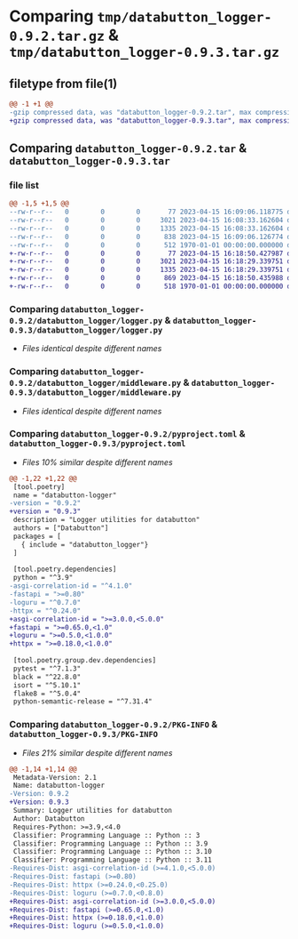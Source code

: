 # Comparing `tmp/databutton_logger-0.9.2.tar.gz` & `tmp/databutton_logger-0.9.3.tar.gz`

## filetype from file(1)

```diff
@@ -1 +1 @@
-gzip compressed data, was "databutton_logger-0.9.2.tar", max compression
+gzip compressed data, was "databutton_logger-0.9.3.tar", max compression
```

## Comparing `databutton_logger-0.9.2.tar` & `databutton_logger-0.9.3.tar`

### file list

```diff
@@ -1,5 +1,5 @@
--rw-r--r--   0        0        0       77 2023-04-15 16:09:06.118775 databutton_logger-0.9.2/databutton_logger/__init__.py
--rw-r--r--   0        0        0     3021 2023-04-15 16:08:33.162604 databutton_logger-0.9.2/databutton_logger/logger.py
--rw-r--r--   0        0        0     1335 2023-04-15 16:08:33.162604 databutton_logger-0.9.2/databutton_logger/middleware.py
--rw-r--r--   0        0        0      838 2023-04-15 16:09:06.126774 databutton_logger-0.9.2/pyproject.toml
--rw-r--r--   0        0        0      512 1970-01-01 00:00:00.000000 databutton_logger-0.9.2/PKG-INFO
+-rw-r--r--   0        0        0       77 2023-04-15 16:18:50.427987 databutton_logger-0.9.3/databutton_logger/__init__.py
+-rw-r--r--   0        0        0     3021 2023-04-15 16:18:29.339751 databutton_logger-0.9.3/databutton_logger/logger.py
+-rw-r--r--   0        0        0     1335 2023-04-15 16:18:29.339751 databutton_logger-0.9.3/databutton_logger/middleware.py
+-rw-r--r--   0        0        0      869 2023-04-15 16:18:50.435988 databutton_logger-0.9.3/pyproject.toml
+-rw-r--r--   0        0        0      518 1970-01-01 00:00:00.000000 databutton_logger-0.9.3/PKG-INFO
```

### Comparing `databutton_logger-0.9.2/databutton_logger/logger.py` & `databutton_logger-0.9.3/databutton_logger/logger.py`

 * *Files identical despite different names*

### Comparing `databutton_logger-0.9.2/databutton_logger/middleware.py` & `databutton_logger-0.9.3/databutton_logger/middleware.py`

 * *Files identical despite different names*

### Comparing `databutton_logger-0.9.2/pyproject.toml` & `databutton_logger-0.9.3/pyproject.toml`

 * *Files 10% similar despite different names*

```diff
@@ -1,22 +1,22 @@
 [tool.poetry]
 name = "databutton-logger"
-version = "0.9.2"
+version = "0.9.3"
 description = "Logger utilities for databutton"
 authors = ["Databutton"]
 packages = [
   { include = "databutton_logger"}
 ]
 
 [tool.poetry.dependencies]
 python = "^3.9"
-asgi-correlation-id = "^4.1.0"
-fastapi = ">=0.80"
-loguru = "^0.7.0"
-httpx = "^0.24.0"
+asgi-correlation-id = ">=3.0.0,<5.0.0"
+fastapi = ">=0.65.0,<1.0"
+loguru = ">=0.5.0,<1.0.0"
+httpx = ">=0.18.0,<1.0.0"
 
 [tool.poetry.group.dev.dependencies]
 pytest = "^7.1.3"
 black = "^22.8.0"
 isort = "^5.10.1"
 flake8 = "^5.0.4"
 python-semantic-release = "^7.31.4"
```

### Comparing `databutton_logger-0.9.2/PKG-INFO` & `databutton_logger-0.9.3/PKG-INFO`

 * *Files 21% similar despite different names*

```diff
@@ -1,14 +1,14 @@
 Metadata-Version: 2.1
 Name: databutton-logger
-Version: 0.9.2
+Version: 0.9.3
 Summary: Logger utilities for databutton
 Author: Databutton
 Requires-Python: >=3.9,<4.0
 Classifier: Programming Language :: Python :: 3
 Classifier: Programming Language :: Python :: 3.9
 Classifier: Programming Language :: Python :: 3.10
 Classifier: Programming Language :: Python :: 3.11
-Requires-Dist: asgi-correlation-id (>=4.1.0,<5.0.0)
-Requires-Dist: fastapi (>=0.80)
-Requires-Dist: httpx (>=0.24.0,<0.25.0)
-Requires-Dist: loguru (>=0.7.0,<0.8.0)
+Requires-Dist: asgi-correlation-id (>=3.0.0,<5.0.0)
+Requires-Dist: fastapi (>=0.65.0,<1.0)
+Requires-Dist: httpx (>=0.18.0,<1.0.0)
+Requires-Dist: loguru (>=0.5.0,<1.0.0)
```

